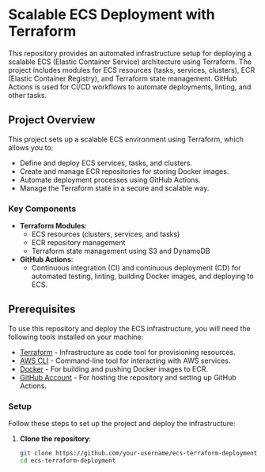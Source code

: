 # Scalable ECS Deployment with Terraform

This repository provides an automated infrastructure setup for deploying a scalable ECS (Elastic Container Service) architecture using Terraform. The project includes modules for ECS resources (tasks, services, clusters), ECR (Elastic Container Registry), and Terraform state management. GitHub Actions is used for CI/CD workflows to automate deployments, linting, and other tasks.

## Project Overview

This project sets up a scalable ECS environment using Terraform, which allows you to:

- Define and deploy ECS services, tasks, and clusters.
- Create and manage ECR repositories for storing Docker images.
- Automate deployment processes using GitHub Actions.
- Manage the Terraform state in a secure and scalable way.

### Key Components

- **Terraform Modules**: 
  - ECS resources (clusters, services, and tasks)
  - ECR repository management
  - Terraform state management using S3 and DynamoDB
- **GitHub Actions**:
  - Continuous integration (CI) and continuous deployment (CD) for automated testing, linting, building Docker images, and deploying to ECS.

## Prerequisites

To use this repository and deploy the ECS infrastructure, you will need the following tools installed on your machine:

- [Terraform](https://www.terraform.io/downloads.html) - Infrastructure as code tool for provisioning resources.
- [AWS CLI](https://aws.amazon.com/cli/) - Command-line tool for interacting with AWS services.
- [Docker](https://www.docker.com/products/docker-desktop) - For building and pushing Docker images to ECR.
- [GitHub Account](https://github.com) - For hosting the repository and setting up GitHub Actions.

### Setup

Follow these steps to set up the project and deploy the infrastructure:

1. **Clone the repository**:
   ```bash
   git clone https://github.com/your-username/ecs-terraform-deployment.git
   cd ecs-terraform-deployment
